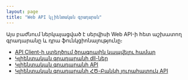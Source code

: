 ```yaml
---
layout: page
title: "Web API կլիենտական գրադարան" 
---
```


Այս բաժնում ներկայացված է սերվիսի Web API-ի հետ աշխատող գրադարանը և դրա ֆունկցիոնալությունը։

* [API Client-ի ստեղծում ծրագրային կապվելու համար](web_api_client/api_client.md)
* [Կլիենտական գրադարանի dll-ներ](web_api_client/client_dll.md)
* [Կլիենտական գրադարանի API](web_api_client/client_api.md)
* [Կլիենտական գրադարանի ՀԾ-Բանկի յուրահատուկ API](web_api_client/asbank_client_api.md)
